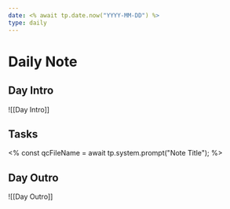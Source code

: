 ```yaml
---
date: <% await tp.date.now("YYYY-MM-DD") %>
type: daily
---
```

# Daily Note

## Day Intro
![[Day Intro]]


## Tasks
<%
const qcFileName = await tp.system.prompt("Note Title");
%>

## Day Outro
![[Day Outro]]
